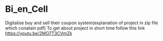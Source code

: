 # Bi_en_Cell
Digitalise  buy and sell their coupon system(explanation of project in zip file which conatain pdf)
To get about project in short time  follow this link    https://youtu.be/2MO7T3CVmZk

